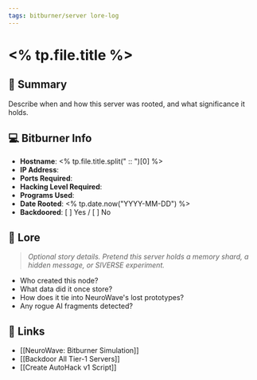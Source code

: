 ```yaml
---
tags: bitburner/server lore-log
---
```


# <% tp.file.title %>

## 🧠 Summary
Describe when and how this server was rooted, and what significance it holds.

## 💻 Bitburner Info
- **Hostname**: <% tp.file.title.split(" :: ")[0] %>
- **IP Address**: 
- **Ports Required**: 
- **Hacking Level Required**: 
- **Programs Used**: 
- **Date Rooted**: <% tp.date.now("YYYY-MM-DD") %>
- **Backdoored**: [ ] Yes / [ ] No

## 🧬 Lore
> *Optional story details. Pretend this server holds a memory shard, a hidden message, or SIVERSE experiment.*
- Who created this node?
- What data did it once store?
- How does it tie into NeuroWave's lost prototypes?
- Any rogue AI fragments detected?

## 🔗 Links
- [[NeuroWave: Bitburner Simulation]]
- [[Backdoor All Tier-1 Servers]]
- [[Create AutoHack v1 Script]]
